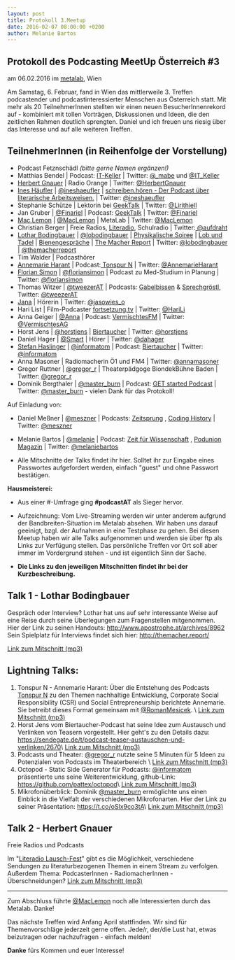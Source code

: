 ```yaml
---
layout: post
title: Protokoll 3.Meetup
date: 2016-02-07 08:00:00 +0200
author: Melanie Bartos
---
```



## Protokoll des Podcasting MeetUp Österreich #3

am 06.02.2016
im [metalab](https://metalab.at/), Wien

Am Samstag, 6. Februar, fand in Wien das mittlerweile 3. Treffen podcastender und 
podcastinteressierter Menschen aus Österreich statt. Mit mehr als 20 TeilnehmerInnen stellten 
wir einen neuen BesucherInnenrekord auf - kombiniert mit tollen Vorträgen, Diskussionen und Ideen, 
die den zeitlichen Rahmen deutlich sprengten. Daniel und ich freuen uns riesig über das Interesse 
und auf alle weiteren Treffen.

## TeilnehmerInnen (in Reihenfolge der Vorstellung)


* Podcast Fetznschädl _(bitte gerne Namen ergänzen!)_
* Matthias Bendel | Podcast: [IT-Keller](https://it-keller.at/podcast) | 
  Twitter: [@_mabe](https://twitter.com/_mabe) und [@IT_Keller](https://twitter.com/it_keller)
* [Herbert Gnauer](http://no-na.net/) | Radio Orange | 
  Twitter: [@HerbertGnauer](https://twitter.com/HerbertGnauer)
* [Ines Häufler](http://www.ineshaeufler.com/) | 
  [@ineshaeufler](https://sendegate.de/users/ineshaeufler) | 
  [schreiben.hören - Der Podcast über literarische Arbeitsweisen.](https://soundcloud.com/ines-h-ufler/schreiben-h-ren-episode-001) | 
  Twitter:  [@ineshaeufler](https://twitter.com/ineshaeufler)
* Stephanie Schütze | Lektorin bei [GeekTalk](http://geektalk.ch/) | 
  Twitter: [@Lirithiell](https://twitter.com/Lirithiell)
* Jan Gruber | 
  [@Finariel](https://sendegate.de/users/finariel) | 
  Podcast: [GeekTalk](http://geektalk.ch/) | 
  Twitter: [@Finariel](https://twitter.com/Finariel)
* [Mac Lemon](https://maclemon.at/) | 
  [@MacLemon](https://sendegate.de/users/maclemon) | 
  MetaLab | 
  Twitter: [@MacLemon](https://twitter.com/MacLemon)
* Christian Berger | Freie Radios, [Literadio](http://literadio.org/), Schulradio | 
  Twitter:[ @aufdraht](https://twitter.com/aufdraht)
* [Lothar Bodingbauer](http://www.apostrophe.at/) | 
  [@lobodingbauer](https://sendegate.de/users/lobodingbauer)  | 
  [Physikalische Soiree](http://www.physikalischesoiree.at/) | 
  [Lob und Tadel](http://www.lobundtadel.eu/) | 
  [Bienengespräche](http://www.bienenpodcast.at/) | 
  [The Macher Report](http://themacher.report/) | 
  Twitter: [@lobodingbauer](https://twitter.com/LoBodingbauer) | 
  [@themacherreport](https://twitter.com/themacherreport)
* Tim Walder | 
  Podcasthörer
* [Annemarie Harant](http://www.erdbeerwoche.com/) | 
  Podcast:[ Tonspur N](https://soundcloud.com/tonspur-n) | 
  Twitter: [@AnnemarieHarant](https://twitter.com/AnnemarieHarant)
* [Florian Simon](http://symptomatis.ch/) | 
  [@floriansimon](https://sendegate.de/users/floriansimon) | 
  Podcast zu Med-Studium in Planung | 
  Twitter: [@floriansimon](https://twitter.com/floriansimon)
* Thomas Witzer | 
  [@tweezerAT](https://sendegate.de/users/tweezerat) | 
  Podcasts: [Gabelbissen](http://gabelbissen.at/) & 
  [Sprechgröstl](http://sprechgroestl.at/), 
  Twitter: [@tweezerAT](https://twitter.com/tweezerAT)
* [Jana](http://zuckerbaeckerei.com/) | 
  Hörerin | 
  Twitter: [@jasowies_o](https://twitter.com/jasowies_o)
* Hari List | 
  Film-Podcaster [fortsetzung.tv](http://fortsetzung.tv/) | 
  Twitter: [@HariLi](https://twitter.com/HariLi)
* Anna Geiger | 
  [@Anna](https://sendegate.de/users/anna) | 
  Podcast: [VermischtesFM](http://namenlos.media/) | 
  Twitter: [@VermischtesAG](https://twitter.com/VermischtesAG)
* Horst Jens | 
  [@horstjens](https://sendegate.de/users/horstjens) | 
  [Biertaucher](http://spielend-programmieren.at/de:podcast:biertaucher:start) | 
  Twitter:  [@horstjens](https://twitter.com/horstjens)
* Daniel Hager | 
  [@Smart](https://sendegate.de/users/smart) | 
  Hörer | 
  Twitter: [@dahager](https://twitter.com/dahager)
* [Stefan Haslinger](http://www.informatom.com/) | 
  [@informatom](https://sendegate.de/users/informatom) | 
  Podcast: [Biertaucher](http://spielend-programmieren.at/de:podcast:biertaucher:start) | 
  Twitter: [@informatom](https://twitter.com/informatom)
* Anna Masoner | 
  Radiomacherin Ö1 und FM4 | 
  Twitter: [@annamasoner](https://twitter.com/AnnaMasoner)
* Gregor Ruttner | 
  [@gregor_r](https://sendegate.de/users/gregor_r) | 
  Theaterpädgoge BiondekBühne Baden | 
  Twitter: [@gregor_r](https://twitter.com/gregor_r)
* Dominik Bergthaler | 
  [@master_burn](https://sendegate.de/users/master_burn) | 
  Podcast: [GET started Podcast](http://get.started.at/) | 
  Twitter: [@master_burn](https://twitter.com/master_burn)  - vielen Dank für das Protokoll!

Auf Einladung von:

* Daniel Meßner | 
  [@meszner](https://sendegate.de/users/meszner) | 
  Podcasts: [Zeitsprung](http://zeitsprung.fm/) , 
  [Coding History](http://codinghistory.com/) | 
  Twitter: [@meszner](https://twitter.com/meszner)
* Melanie Bartos | 
  [@melanie](https://sendegate.de/users/melanie) | 
  Podcast: [Zeit für Wissenschaft](http://www.uibk.ac.at/podcast/zeit/) , 
  [Podunion Magazin](http://podunion.com/podunion-podcast/magazin) | 
  Twitter: [@melaniebartos](https://twitter.com/melaniebartos)

* Alle Mitschnitte der Talks findet ihr hier. Solltet ihr zur Eingabe eines Passwortes 
  aufgefordert werden, einfach "guest" und ohne Passwort bestätigen.

**Hausmeisterei:**

* Aus einer #-Umfrage ging **#podcastAT** als Sieger hervor.

* Aufzeichnung: Vom Live-Streaming werden wir unter anderem aufgrund der Bandbreiten-Situation 
  im Metalab absehen. Wir haben uns darauf geeinigt, bzgl. der Aufnahmen in eine Testphase zu 
  gehen. Bei diesen Meetup haben wir alle Talks aufgenommen und werden sie über ftp als Links 
  zur Verfügung stellen. Das persönliche Treffen vor Ort soll aber immer im Vordergrund stehen - 
  und ist eigentlich Sinn der Sache.

* **Die Links zu den jeweiligen Mitschnitten findet ihr bei der Kurzbeschreibung.**

## Talk 1 - Lothar Bodingbauer
Gespräch oder Interview? 
Lothar hat uns auf sehr interessante Weise auf eine Reise durch seine Überlegungen zum 
Fragenstellen mitgenommen. Hier der Link zu seinen Handouts: <http://www.apostrophe.at/archives/8962>
Sein Spielplatz für Interviews findet sich hier: <http://themacher.report/>

[Link zum Mitschnitt (mp3)](https://www2.uibk.ac.at/downloads/c115/meetup_at/lothar_podcastAT_06-02-16.mp3)

## Lightning Talks:

1. Tonspur N - Annemarie Harant: Über die Entstehung des Podcasts 
[Tonspur N](https://soundcloud.com/tonspur-n) zu den Themen nachhaltige Entwicklung, Corporate 
Social Responsibility (CSR) und Social Entrepreneurship berichtete Annemarie. Sie betreibt 
dieses Format gemeinsam mit [@RomanMesicek](https://sendegate.de/users/romanmesicek). \\
[Link zum Mitschnitt (mp3)](https://www2.uibk.ac.at/downloads/c115/meetup_at/annemarie_podcastAT_06-02-16.mp3)
2. Horst Jens vom Biertaucher-Podcast hat seine Idee zum Austausch und Verlinken von Teasern 
vorgestellt. Hier geht's zu den Details dazu: <https://sendegate.de/t/podcast-teaser-austauschen-und-verlinken/2670>\\
[Link zum Mitschnitt (mp3)](https://www2.uibk.ac.at/downloads/c115/meetup_at/horst_podcastAT_06-02-16.mp3)
3. Podcasts und Theater: [@gregor_r](https://sendegate.de/users/gregor_r)  nutzte seine 5 Minuten 
für 5 Ideen zu Potenzialen von Podcasts im Theaterbereich \\
[Link zum Mitschnitt (mp3)](https://www2.uibk.ac.at/downloads/c115/meetup_at/gregor_podcastAT_06-02-16.mp3)
4. Octopod - Static Side Generator für Podcasts: [@informatom](https://sendegate.de/users/gregor_r) 
präsentierte uns seine Weiterentwicklung, github-Link: <https://github.com/pattex/octopod>\\
[Link zum Mitschnitt (mp3)](https://www2.uibk.ac.at/downloads/c115/meetup_at/stefan_podcastAT_06-02-16.mp3)
5. Mikrofonüberblick: Dominik [@master_burn](https://sendegate.de/users/master_burn) ermöglichte 
uns einen Einblick in die Vielfalt der verschiedenen Mikrofonarten. Hier der Link zu seiner 
Präsentation: <https://t.co/oSIx9co3tA>\\
[Link zum Mitschnitt (mp3)](https://www2.uibk.ac.at/downloads/c115/meetup_at/dominik_podcastAT_06-02-16.mp3)

## Talk 2 - Herbert Gnauer

Freie Radios und Podcasts

Im "[Literadio Lausch-Fest](http://stream.aufdraht.org/)" gibt es die Möglichkeit, 
verschiedene Sendungen zu literaturbezogenen Themen in einem Stream zu verfolgen. 
Außerdem Thema: PodcasterInnen - RadiomacherInnen - Überschneidungen?
[Link zum Mitschnitt (mp3)](https://www2.uibk.ac.at/downloads/c115/meetup_at/herbert_podcastAT_06-02-16.mp3)

<hr/>

Zum Abschluss führte [@MacLemon](https://sendegate.de/users/maclemon) noch alle Interessierten 
durch das Metalab. Danke!

Das nächste Treffen wird Anfang April stattfinden. Wir sind für Themenvorschläge jederzeit 
gerne offen. Jede/r, der/die Lust hat, etwas beizutragen oder nachzufragen - einfach melden!

**Danke** fürs Kommen und euer Interesse!
